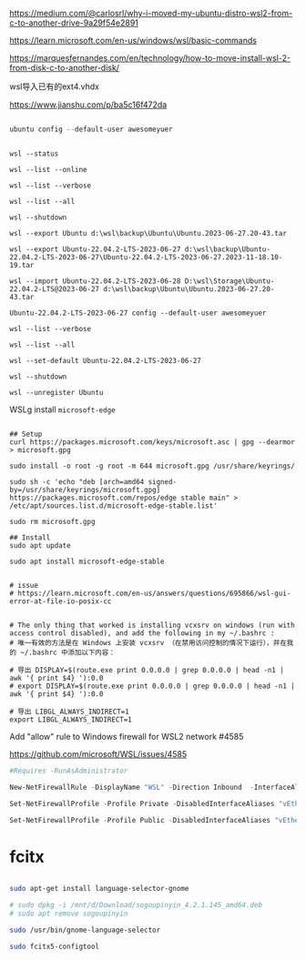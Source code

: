 https://medium.com/@carlosrl/why-i-moved-my-ubuntu-distro-wsl2-from-c-to-another-drive-9a29f54e2891

https://learn.microsoft.com/en-us/windows/wsl/basic-commands

https://marquesfernandes.com/en/technology/how-to-move-install-wsl-2-from-disk-c-to-another-disk/

wsl导入已有的ext4.vhdx

https://www.jianshu.com/p/ba5c16f472da

```powershell

ubuntu config --default-user awesomeyuer

```


```dos

wsl --status

wsl --list --online

wsl --list --verbose

wsl --list --all

wsl --shutdown

wsl --export Ubuntu d:\wsl\backup\Ubuntu\Ubuntu.2023-06-27.20-43.tar

wsl --export Ubuntu-22.04.2-LTS-2023-06-27 d:\wsl\backup\Ubuntu-22.04.2-LTS-2023-06-27\Ubuntu-22.04.2-LTS-2023-06-27.2023-11-18.10-19.tar

wsl --import Ubuntu-22.04.2-LTS-2023-06-28 D:\wsl\Storage\Ubuntu-22.04.2-LTS@2023-06-27 d:\wsl\backup\Ubuntu\Ubuntu.2023-06-27.20-43.tar

Ubuntu-22.04.2-LTS-2023-06-27 config --default-user awesomeyuer

wsl --list --verbose

wsl --list --all

wsl --set-default Ubuntu-22.04.2-LTS-2023-06-27

wsl --shutdown

wsl --unregister Ubuntu

```

WSLg install `microsoft-edge`

```

## Setup
curl https://packages.microsoft.com/keys/microsoft.asc | gpg --dearmor > microsoft.gpg

sudo install -o root -g root -m 644 microsoft.gpg /usr/share/keyrings/

sudo sh -c 'echo "deb [arch=amd64 signed-by=/usr/share/keyrings/microsoft.gpg] https://packages.microsoft.com/repos/edge stable main" > /etc/apt/sources.list.d/microsoft-edge-stable.list'

sudo rm microsoft.gpg

## Install
sudo apt update

sudo apt install microsoft-edge-stable


# issue
# https://learn.microsoft.com/en-us/answers/questions/695866/wsl-gui-error-at-file-io-posix-cc


# The only thing that worked is installing vcxsrv on windows (run with access control disabled), and add the following in my ~/.bashrc :
# 唯一有效的方法是在 Windows 上安装 vcxsrv （在禁用访问控制的情况下运行），并在我的 ~/.bashrc 中添加以下内容：

# 导出 DISPLAY=$(route.exe print 0.0.0.0 | grep 0.0.0.0 | head -n1 | awk '{ print $4} '):0.0
# export DISPLAY=$(route.exe print 0.0.0.0 | grep 0.0.0.0 | head -n1 | awk '{ print $4} '):0.0

# 导出 LIBGL_ALWAYS_INDIRECT=1
export LIBGL_ALWAYS_INDIRECT=1

```

Add "allow" rule to Windows firewall for WSL2 network #4585

https://github.com/microsoft/WSL/issues/4585

```powershell
#Requires -RunAsAdministrator

New-NetFirewallRule -DisplayName "WSL" -Direction Inbound  -InterfaceAlias "vEthernet (WSL)"  -Action Allow

Set-NetFirewallProfile -Profile Private -DisabledInterfaceAliases "vEthernet (WSL)"

Set-NetFirewallProfile -Profile Public -DisabledInterfaceAliases "vEthernet (WSL)"

```

# fcitx

```sh

sudo apt-get install language-selector-gnome

# sudo dpkg -i /mnt/d/Download/sogoupinyin_4.2.1.145_amd64.deb
# sudo apt remove sogoupinyin

sudo /usr/bin/gnome-language-selector

sudo fcitx5-configtool

```




